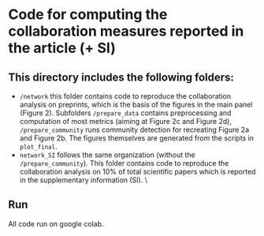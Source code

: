 # Code for computing the collaboration measures reported in the article (+ SI)

## This directory includes the following folders:
- `/network` this folder contains code to reproduce the collaboration analysis
on preprints, which is the basis of the figures in
the main panel (Figure 2). Subfolders  `/prepare_data` contains preprocessing
and computation of most metrics (aiming at Figure 2c and Figure 2d), `/prepare_community`
runs community detection for recreating Figure 2a and Figure 2b. The figures
themselves are generated from the scripts in `plot_final`.
- `network_SI` follows the same organization (without the
`/prepare_community`). This folder contains code to reproduce the collaboration
analysis on 10% of total scientific papers which is reported in the
supplementary information (SI).  \\

## Run
All code run on google colab. 
